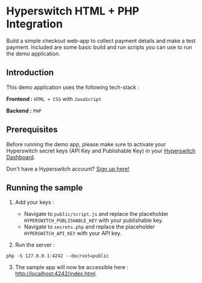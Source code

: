 # Hyperswitch HTML + PHP Integration

Build a simple checkout web-app to collect payment details and make a test payment. Included are some basic build and run scripts you can use to run the demo application.

## Introduction

This demo application uses the following tech-stack :

**Frontend :** `HTML + CSS` with `JavaScript`

**Backend :** `PHP`  

## Prerequisites

Before running the demo app, please make sure to activate your Hyperswitch secret keys (API Key and Publishable Key) in your [Hyperswitch Dashboard](https://app.hyperswitch.io/developers). 

Don't have a Hyperswitch account? [Sign up here!](https://app.hyperswitch.io/register) 

## Running the sample

1. Add your keys :
    - Navigate to `public/script.js` and replace the placeholder `HYPERSWITCH_PUBLISHABLE_KEY` with your publishable key.
    - Navigate to `secrets.php` and replace the placeholder `HYPERSWITCH_API_KEY` with your API key.

2. Run the server :
~~~
php -S 127.0.0.1:4242 --docroot=public
~~~

3. The sample app will now be accessible here : [http://localhost:4242/index.html](http://localhost:4242/index.html).
